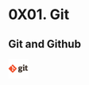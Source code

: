 # 0X01. Git

## Git and Github
 
<div class='image'>
<img src="https://github.com/devicons/devicon/blob/master/icons/git/git-original-wordmark.svg" title="Git" **alt="Git" width="40" height="40"/>
</div>

<style>
    .image{
        display: block;
        width: 100%;
        object-fit: cover;
    }

    .image:hover{
        border: 1rem 1rem 1rem 1rem;
    }
</style>